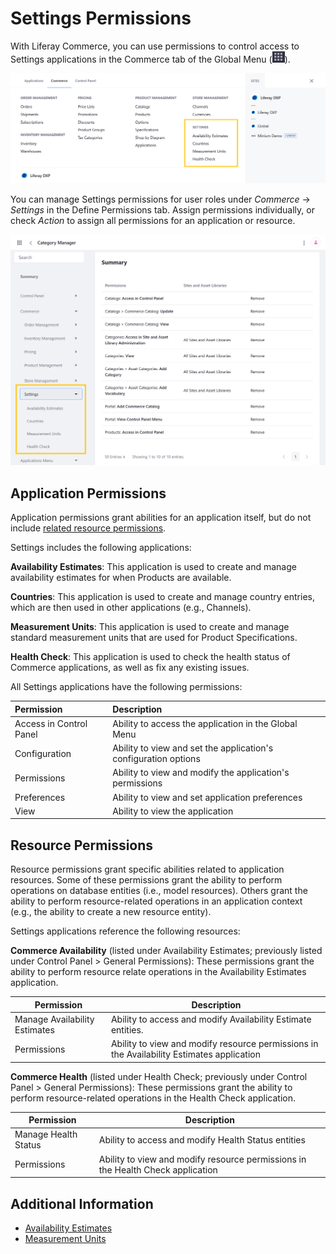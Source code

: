 # Settings Permissions

With Liferay Commerce, you can use permissions to control access to Settings applications in the Commerce tab of the Global Menu (![Global Menu](../../images/icon-applications-menu.png)).

![Control access to Settings applications.](./settings-permissions/images/01.png)

You can manage Settings permissions for user roles under *Commerce* &rarr; *Settings* in the Define Permissions tab. Assign permissions individually, or check *Action* to assign all permissions for an application or resource.

![Manage Settings permissions for user roles in the Define Permissions tab.](./settings-permissions/images/02.png)

## Application Permissions

Application permissions grant abilities for an application itself, but do not include [related resource permissions](#resource-permissions).

Settings includes the following applications:

**Availability Estimates**: This application is used to create and manage availability estimates for when Products are available.

**Countries**: This application is used to create and manage country entries, which are then used in other applications (e.g., Channels).

**Measurement Units**: This application is used to create and manage standard measurement units that are used for Product Specifications.

**Health Check**: This application is used to check the health status of Commerce applications, as well as fix any existing issues.

All Settings applications have the following permissions:

| Permission | Description |
| :--- | :--- |
| Access in Control Panel | Ability to access the application in the Global Menu |
| Configuration | Ability to view and set the application's configuration options |
| Permissions | Ability to view and modify the application's permissions |
| Preferences | Ability to view and set application preferences |
| View | Ability to view the application |

## Resource Permissions

Resource permissions grant specific abilities related to application resources. Some of these permissions grant the ability to perform operations on database entities (i.e., model resources). Others grant the ability to perform resource-related operations in an application context (e.g., the ability to create a new resource entity).

Settings applications reference the following resources:

**Commerce Availability** (listed under Availability Estimates; previously listed under Control Panel > General Permissions): These permissions grant the ability to perform resource relate operations in the Availability Estimates application.

| Permission | Description |
|---|---|
| Manage Availability Estimates | Ability to access and modify Availability Estimate entities. |
| Permissions | Ability to view and modify resource permissions in the Availability Estimates application |

**Commerce Health** (listed under Health Check; previously under Control Panel > General Permissions): These permissions grant the ability to perform resource-related operations in the Health Check application.

| Permission | Description |
|---|---|
| Manage Health Status | Ability to access and modify Health Status entities |
| Permissions | Ability to view and modify resource permissions in the Health Check application |

## Additional Information

* [Availability Estimates](../../inventory-management/availability-estimates.md)
* [Measurement Units](../../store-management/configuring-shipping-methods/measurement-units.md)
